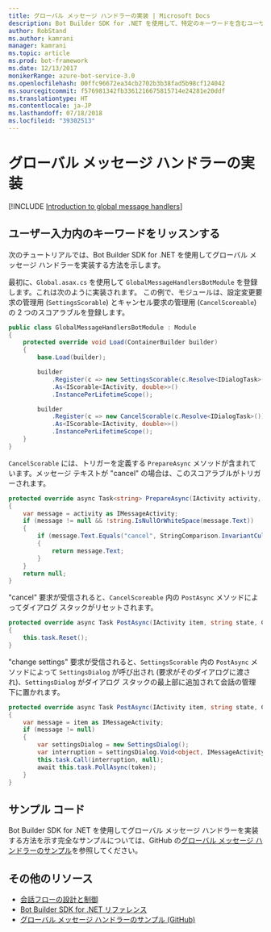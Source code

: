 ```yaml
---
title: グローバル メッセージ ハンドラーの実装 | Microsoft Docs
description: Bot Builder SDK for .NET を使用して、特定のキーワードを含むユーザー入力をボットがリッスンして処理する方法について説明します。
author: RobStand
ms.author: kamrani
manager: kamrani
ms.topic: article
ms.prod: bot-framework
ms.date: 12/13/2017
monikerRange: azure-bot-service-3.0
ms.openlocfilehash: 00ffc96672ea34cb2702b3b38fad5b98cf124042
ms.sourcegitcommit: f576981342fb3361216675815714e24281e20ddf
ms.translationtype: HT
ms.contentlocale: ja-JP
ms.lasthandoff: 07/18/2018
ms.locfileid: "39302513"
---
```

# <a name="implement-global-message-handlers"></a>グローバル メッセージ ハンドラーの実装

[!INCLUDE [Introduction to global message handlers](../includes/snippet-global-handlers-intro.md)]

## <a name="listen-for-keywords-in-user-input"></a>ユーザー入力内のキーワードをリッスンする

次のチュートリアルでは、Bot Builder SDK for .NET を使用してグローバル メッセージ ハンドラーを実装する方法を示します。

最初に、`Global.asax.cs` を使用して `GlobalMessageHandlersBotModule` を登録します。これは次のように実装されます。 この例で、モジュールは、設定変更要求の管理用 (`SettingsScorable`) とキャンセル要求の管理用 (`CancelScoreable`) の 2 つのスコアラブルを登録します。

```cs
public class GlobalMessageHandlersBotModule : Module
{
    protected override void Load(ContainerBuilder builder)
    {
        base.Load(builder);

        builder
            .Register(c => new SettingsScorable(c.Resolve<IDialogTask>()))
            .As<IScorable<IActivity, double>>()
            .InstancePerLifetimeScope();

        builder
            .Register(c => new CancelScorable(c.Resolve<IDialogTask>()))
            .As<IScorable<IActivity, double>>()
            .InstancePerLifetimeScope();
    }
}
```

`CancelScorable` には、トリガーを定義する `PrepareAsync` メソッドが含まれています。メッセージ テキストが "cancel" の場合は、このスコアラブルがトリガーされます。

```cs
protected override async Task<string> PrepareAsync(IActivity activity, CancellationToken token)
{
    var message = activity as IMessageActivity;
    if (message != null && !string.IsNullOrWhiteSpace(message.Text))
    {
        if (message.Text.Equals("cancel", StringComparison.InvariantCultureIgnoreCase))
        {
            return message.Text;
        }
    }
    return null;
}
```

"cancel" 要求が受信されると、`CancelScoreable` 内の `PostAsync` メソッドによってダイアログ スタックがリセットされます。 

```cs
protected override async Task PostAsync(IActivity item, string state, CancellationToken token)
{
    this.task.Reset();
}
```

"change settings" 要求が受信されると、`SettingsScorable` 内の `PostAsync` メソッドによって `SettingsDialog` が呼び出され (要求がそのダイアログに渡され)、`SettingsDialog` がダイアログ スタックの最上部に追加されて会話の管理下に置かれます。

```cs
protected override async Task PostAsync(IActivity item, string state, CancellationToken token)
{
    var message = item as IMessageActivity;
    if (message != null)
    {
        var settingsDialog = new SettingsDialog();
        var interruption = settingsDialog.Void<object, IMessageActivity>();
        this.task.Call(interruption, null);
        await this.task.PollAsync(token);
    }
}
```

## <a name="sample-code"></a>サンプル コード

Bot Builder SDK for .NET を使用してグローバル メッセージ ハンドラーを実装する方法を示す完全なサンプルについては、GitHub の<a href="https://github.com/Microsoft/BotBuilder-Samples/tree/master/CSharp/core-GlobalMessageHandlers" target="_blank">グローバル メッセージ ハンドラーのサンプル</a>を参照してください。

## <a name="additional-resources"></a>その他のリソース

- [会話フローの設計と制御](../bot-service-design-conversation-flow.md)
- <a href="/dotnet/api/?view=botbuilder-3.12.2.4" target="_blank">Bot Builder SDK for .NET リファレンス</a>
- <a href="https://github.com/Microsoft/BotBuilder-Samples/tree/master/CSharp/core-GlobalMessageHandlers" target="_blank">グローバル メッセージ ハンドラーのサンプル (GitHub)</a>

